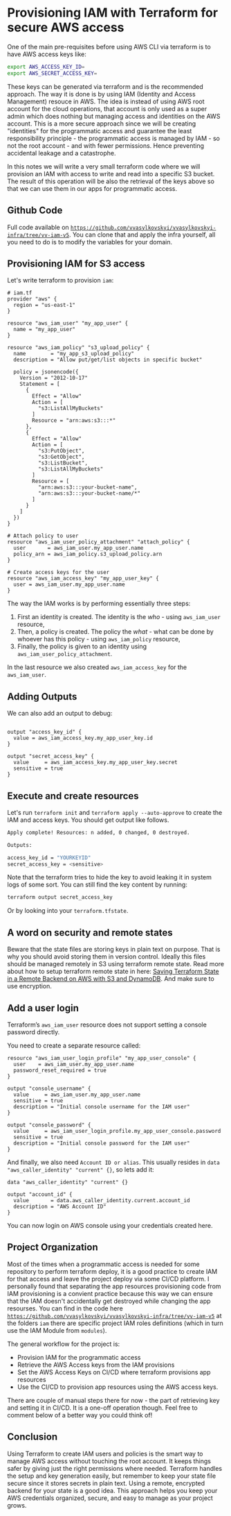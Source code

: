 # Provisioning IAM with Terraform for secure AWS access

One of the main pre-requisites before using AWS CLI via terraform is to have AWS access keys like: 

```sh
export AWS_ACCESS_KEY_ID=
export AWS_SECRET_ACCESS_KEY=
```

These keys can be generated via terraform and is the recommended approach. The way it is done is by using IAM (Identity and Access Management) resouce in AWS. The idea is instead of using AWS root account for the cloud operations, that account is only used as a super admin which does nothing but managing access and identities on the AWS account. This is a more secure approach since we will be creating "identities" for the programmatic access and guarantee the least responsibility principle - the programmatic access is managed by IAM - so not the root account - and with fewer permissions. Hence preventing accidental leakage and a catastrophe. 

In this notes we will write a very small terraform code where we will provision an IAM with access to write and read into a specific S3 bucket. The result of this operation will be also the retrieval of the keys above so that we can use them in our apps for programmatic access.

## Github Code

Full code available on [`https://github.com/vvasylkovskyi/vvasylkovskyi-infra/tree/vv-iam-v5`](https://github.com/vvasylkovskyi/vvasylkovskyi-infra/tree/vv-iam-v5). You can clone that and apply the infra yourself, all you need to do is to modify the variables for your domain.

## Provisioning IAM for S3 access 

Let's write terraform to provision `iam`: 


```hcl
# iam.tf
provider "aws" {
  region = "us-east-1" 
}

resource "aws_iam_user" "my_app_user" {
  name = "my_app_user"
}

resource "aws_iam_policy" "s3_upload_policy" {
  name        = "my_app_s3_upload_policy"
  description = "Allow put/get/list objects in specific bucket"

  policy = jsonencode({
    Version = "2012-10-17"
    Statement = [
      {
        Effect = "Allow"
        Action = [
          "s3:ListAllMyBuckets"
        ]
        Resource = "arn:aws:s3:::*"
      },
      {
        Effect = "Allow"
        Action = [
          "s3:PutObject",
          "s3:GetObject",
          "s3:ListBucket",
          "s3:ListAllMyBuckets"
        ]
        Resource = [
          "arn:aws:s3:::your-bucket-name",
          "arn:aws:s3:::your-bucket-name/*"
        ]
      }
    ]
  })
}

# Attach policy to user
resource "aws_iam_user_policy_attachment" "attach_policy" {
  user       = aws_iam_user.my_app_user.name
  policy_arn = aws_iam_policy.s3_upload_policy.arn
}

# Create access keys for the user
resource "aws_iam_access_key" "my_app_user_key" {
  user = aws_iam_user.my_app_user.name
}
```

The way the IAM works is by performing essentially three steps: 

1. First an identity is created. The identity is the *who* - using `aws_iam_user` resource,
2. Then, a policy is created. The policy the *what* - what can be done by whoever has this policy - using `aws_iam_policy` resource,
3. Finally, the policy is given to an identity using `aws_iam_user_policy_attachment`. 

In the last resource we also created `aws_iam_access_key` for the `aws_iam_user`. 

## Adding Outputs

We can also add an output to debug:

```hcl

output "access_key_id" {
  value = aws_iam_access_key.my_app_user_key.id
}

output "secret_access_key" {
  value     = aws_iam_access_key.my_app_user_key.secret
  sensitive = true
}
```

## Execute and create resources

Let's run `terraform init` and `terraform apply --auto-approve` to create the IAM and access keys. You should get output like follows.

```sh
Apply complete! Resources: n added, 0 changed, 0 destroyed.

Outputs:

access_key_id = "YOURKEYID"
secret_access_key = <sensitive>
```

Note that the terraform tries to hide the key to avoid leaking it in system logs of some sort. You can still find the key content by running: 

```sh
terraform output secret_access_key
```

Or by looking into your `terraform.tfstate`. 

## A word on security and remote states

Beware that the state files are storing keys in plain text on purpose. That is why you should avoid storing them in version control. Ideally this files should be managed remotely in S3 using terraform remote state. Read more about how to setup terraform remote state in here: [Saving Terraform State in a Remote Backend on AWS with S3 and DynamoDB](https://www.vvasylkovskyi.com/posts/terraform-state-in-s3-dynamodb-backend). And make sure to use encryption.

## Add a user login 

Terraform’s `aws_iam_user` resource does not support setting a console password directly.

You need to create a separate resource called:

```hcl
resource "aws_iam_user_login_profile" "my_app_user_console" {
  user    = aws_iam_user.my_app_user.name
  password_reset_required = true 
}

output "console_username" {
  value     = aws_iam_user.my_app_user.name
  sensitive = true
  description = "Initial console username for the IAM user"
}

output "console_password" {
  value     = aws_iam_user_login_profile.my_app_user_console.password
  sensitive = true
  description = "Initial console password for the IAM user"
}
```

And finally, we also need `Account ID or alias`. This usually resides in `data "aws_caller_identity" "current" {}`, so lets add it: 

```hcl
data "aws_caller_identity" "current" {}

output "account_id" {
  value       = data.aws_caller_identity.current.account_id
  description = "AWS Account ID"
}
```

You can now login on AWS console using your credentials created here.

## Project Organization

Most of the times when a programmatic access is needed for some repository to perform terraform deploy, it is a good practice to create IAM for that access and leave the project deploy via some CI/CD platform. I personally found that separating the app resources provisioning code from IAM provisioning is a convient practice because this way we can ensure that the IAM doesn't accidentally get destroyed while changing the app resourses. You can find in the code here [`https://github.com/vvasylkovskyi/vvasylkovskyi-infra/tree/vv-iam-v5`](https://github.com/vvasylkovskyi/vvasylkovskyi-infra/tree/vv-iam-v5) at the folders `iam` there are specific project IAM roles definitions (which in turn use the IAM Module from `modules`). 

The general workflow for the project is:

  - Provision IAM for the programmatic access
  - Retrieve the AWS Access keys from the IAM provisions 
  - Set the AWS Access Keys on CI/CD where terraform provisions app resources
  - Use the CI/CD to provision app resources using the AWS access keys. 

There are couple of manual steps there for now - the part of retrieving key and setting it in CI/CD. It is a one-off operation though. Feel free to comment below of a better way you could think of!

## Conclusion

Using Terraform to create IAM users and policies is the smart way to manage AWS access without touching the root account. It keeps things safer by giving just the right permissions where needed. Terraform handles the setup and key generation easily, but remember to keep your state file secure since it stores secrets in plain text. Using a remote, encrypted backend for your state is a good idea. This approach helps you keep your AWS credentials organized, secure, and easy to manage as your project grows.